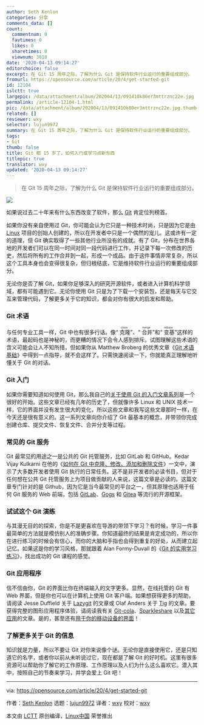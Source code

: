 ```yaml
---
author: Seth Kenlon
categories: 分享
comments_data: []
count:
  commentnum: 0
  favtimes: 0
  likes: 0
  sharetimes: 0
  viewnum: 3610
date: '2020-04-13 09:14:27'
editorchoice: false
excerpt: 在 Git 15 周年之际，了解为什么 Git 是保持软件行业运行的重要组成部分。
fromurl: https://opensource.com/article/20/4/get-started-git
id: 12104
islctt: true
largepic: /data/attachment/album/202004/13/091410k80er3mttrznc22e.jpg
permalink: /article-12104-1.html
pic: /data/attachment/album/202004/13/091410k80er3mttrznc22e.jpg.thumb.jpg
related: []
reviewer: wxy
selector: lujun9972
summary: 在 Git 15 周年之际，了解为什么 Git 是保持软件行业运行的重要组成部分。
tags:
- Git
thumb: false
title: Git 都 15 岁了，如何入门或学习点新东西
titlepic: true
translator: wxy
updated: '2020-04-13 09:14:27'
---
```



> 
> 在 Git 15 周年之际，了解为什么 Git 是保持软件行业运行的重要组成部分。
> 
> 
> 


![](/data/attachment/album/202004/13/091410k80er3mttrznc22e.jpg)


如果说过去二十年来有什么东西改变了软件，那么 [Git](https://en.wikipedia.org/wiki/Git) 肯定位列榜首。


如果你没有亲自使用过 Git，你可能会认为它只是一种技术时尚，只是因为它是由 [Linux](https://opensource.com/resources/linux) 项目的创始人创建的，所以在开发者中只是一个偶然的宠儿。这或许有一定的道理，但 Git 确实取得了一些其他行业所没有的成就。有了 Git，分布在世界各地的开发者们可以在同一时间对同一段代码进行工作，并记录下每一次修改的历史，然后将所有的工作合并到一起，形成一个成品。由于这件事情非常复杂，所以这个工具本身也会变得很复杂，但归根结底，它是维持软件行业运行的重要组成部分。


无论你是否了解 Git，如果你足够深入的研究开源软件，或者进入计算机科学领域，都有可能遇到它。无论你使用 Git 只是为了下载一个安装包，还是每天与它交互来管理代码，了解更多关于它的知识，都会对你有很大的启发和帮助。


### Git 术语


与任何专业工具一样，Git 中也有很多行话。像“<ruby> 克隆 <rt>  clone </rt></ruby>”、“<ruby> 合并 <rt>  merge </rt></ruby>”和“<ruby> 变基 <rt>  rebase </rt></ruby>”这样的术语，最起码也是神秘的，而更糟的情况下会令人感到排斥。试图理解这些术语的含义可能会让人不知所措，但如果你从 Matthew Broberg 的优秀文章《[Git 术语基础](https://opensource.com/article/19/2/git-terminology)》中得到一点指导，就不会这样了。只需快速阅读一下，你就能真正理解地听懂关于 Git 的对话。


### Git 入门


如果你需要知道如何使用 Git，那么我自己的[关于使用 Git 的入门文章系列](https://opensource.com/life/16/7/stumbling-git)是一个很好的开始。这些文章已经有几年的历史了，但就像许多 Linux 和 UNIX 技术一样，它的界面并没有发生很大的变化，所以这些文章和我写这些文章那时一样，在今天还是很有意义的。这一系列文章向你介绍了 Git 最基本的概念，并带领你完成创建仓库、提交文件、恢复文件、合并分支等过程。


### 常见的 Git 服务


Git 最常见的用途之一是公共的 Git 托管服务，比如 GitLab 和 GitHub。Kedar Vijay Kulkarni 在他的《[如何在 Git 中克隆、修改、添加和删除文件](https://opensource.com/article/18/2/how-clone-modify-add-delete-git-files)》一文中，演示了大多数开发者使用 Git 执行的日常任务。这不是非开发者的必读书目，但对于任何想在公共 Git 托管服务上为项目做贡献的人来说，这篇文章是必读的。这篇文章专门针对的是 Github，因为它是当今最常见的平台之一，但其原理也适用于任何 Git 服务的 Web 前端，包括 [GitLab](https://about.gitlab.com/install/)、[Gogs](https://gogs.io/) 和 [Gitea](https://gitea.io/en-us/) 等流行的开源框架。


### 试试这个 Git 演练


与其漫无目的的探索，你是不是更喜欢在导游的带领下学习？有时候，学习一件事最简单的方法就是模仿别人的准确步骤。你知道最终的结果是肯定成功的，所以你在进行练习的时候会有信心，而你的大脑和手指也会得到重复的好处，从而建立起记忆。如果这是你的学习风格，那就跟着 Alan Formy-Duvall 的《[Git 的实用学习练习](https://opensource.com/article/19/5/practical-learning-exercise-git)》，找出成功的 Git 课程的感觉。


### Git 应用程序


信不信由你，Git 的界面比你在终端输入的文字更多。显然，在线托管的 Git 有 Web 界面，但是你也可以在计算机上使用 Git 客户端。如果想获得更多的帮助，请阅读 Jesse Duffield 关于 [Lazygit](https://opensource.com/article/20/3/lazygit) 的文章或 Olaf Anders 关于 [Tig](https://opensource.com/article/19/6/what-tig) 的文章。要获得完整的图形应用程序体验，请阅读我有关 [Git-cola](https://opensource.com/article/20/3/git-cola)、[Sparkleshare](https://opensource.com/article/19/4/file-sharing-git) 以及[其它应用](https://opensource.com/life/16/8/graphical-tools-git)的文章。是的，甚至还有[用于你的移动设备的界面](https://opensource.com/article/19/4/calendar-git#mobile)！


### 了解更多关于 Git 的信息


知识就是力量，所以不要让 Git 对你来说像个谜。无论你是直接使用它，还是只知道它的名字，或者你以前从未听说过它，现在都是了解 Git 的好时机。这里有很多资源可以帮助你了解它的工作原理、工作原理以及人们为什么这么喜欢它。潜入其中，按照自己的节奏来学习，并学会爱上 Git 吧！




---


via: <https://opensource.com/article/20/4/get-started-git>


作者：[Seth Kenlon](https://opensource.com/users/seth) 选题：[lujun9972](https://github.com/lujun9972) 译者：[wxy](https://github.com/wxy) 校对：[wxy](https://github.com/wxy)


本文由 [LCTT](https://github.com/LCTT/TranslateProject) 原创编译，[Linux中国](https://linux.cn/) 荣誉推出